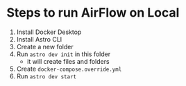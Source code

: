 # Steps to run AirFlow on Local

1. Install Docker Desktop
2. Install Astro CLI
3. Create a new folder 
4. Run `astro dev init` in this folder
    - it will create files and folders
5. Create `docker-compose.override.yml`
6. Run `astro dev start`